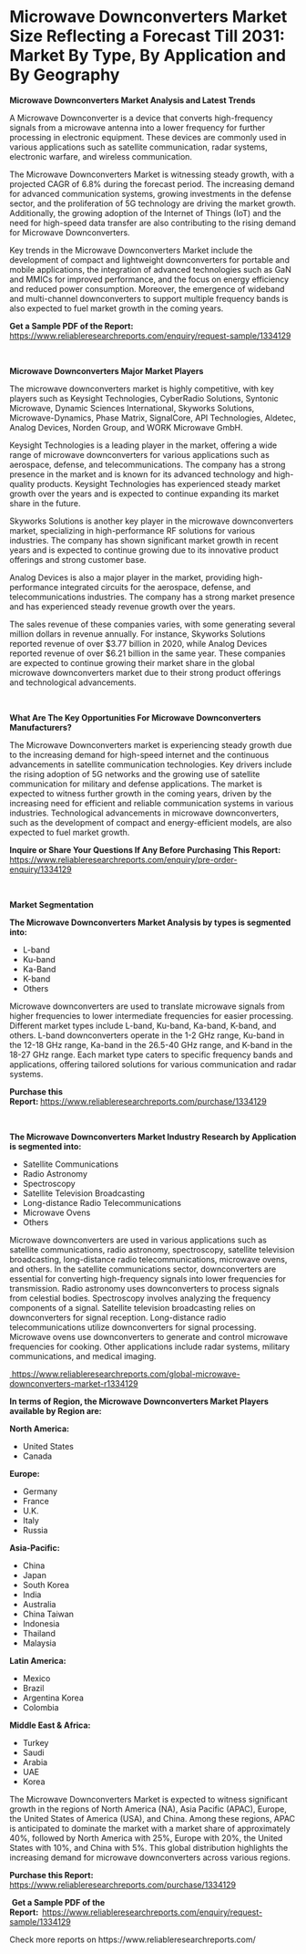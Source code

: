 <p><h1>Microwave Downconverters Market Size Reflecting a Forecast Till 2031: Market By Type, By Application and By Geography</h1></p><p><strong>Microwave Downconverters Market Analysis and Latest Trends</strong></p>
<p><p>A Microwave Downconverter is a device that converts high-frequency signals from a microwave antenna into a lower frequency for further processing in electronic equipment. These devices are commonly used in various applications such as satellite communication, radar systems, electronic warfare, and wireless communication.</p><p>The Microwave Downconverters Market is witnessing steady growth, with a projected CAGR of 6.8% during the forecast period. The increasing demand for advanced communication systems, growing investments in the defense sector, and the proliferation of 5G technology are driving the market growth. Additionally, the growing adoption of the Internet of Things (IoT) and the need for high-speed data transfer are also contributing to the rising demand for Microwave Downconverters.</p><p>Key trends in the Microwave Downconverters Market include the development of compact and lightweight downconverters for portable and mobile applications, the integration of advanced technologies such as GaN and MMICs for improved performance, and the focus on energy efficiency and reduced power consumption. Moreover, the emergence of wideband and multi-channel downconverters to support multiple frequency bands is also expected to fuel market growth in the coming years.</p></p>
<p><strong>Get a Sample PDF of the Report:&nbsp;</strong> <a href="https://www.reliableresearchreports.com/enquiry/request-sample/1334129">https://www.reliableresearchreports.com/enquiry/request-sample/1334129</a></p>
<p>&nbsp;</p>
<p><strong>Microwave Downconverters Major Market Players</strong></p>
<p><p>The microwave downconverters market is highly competitive, with key players such as Keysight Technologies, CyberRadio Solutions, Syntonic Microwave, Dynamic Sciences International, Skyworks Solutions, Microwave-Dynamics, Phase Matrix, SignalCore, API Technologies, Aldetec, Analog Devices, Norden Group, and WORK Microwave GmbH. </p><p>Keysight Technologies is a leading player in the market, offering a wide range of microwave downconverters for various applications such as aerospace, defense, and telecommunications. The company has a strong presence in the market and is known for its advanced technology and high-quality products. Keysight Technologies has experienced steady market growth over the years and is expected to continue expanding its market share in the future.</p><p>Skyworks Solutions is another key player in the microwave downconverters market, specializing in high-performance RF solutions for various industries. The company has shown significant market growth in recent years and is expected to continue growing due to its innovative product offerings and strong customer base.</p><p>Analog Devices is also a major player in the market, providing high-performance integrated circuits for the aerospace, defense, and telecommunications industries. The company has a strong market presence and has experienced steady revenue growth over the years.</p><p>The sales revenue of these companies varies, with some generating several million dollars in revenue annually. For instance, Skyworks Solutions reported revenue of over $3.77 billion in 2020, while Analog Devices reported revenue of over $6.21 billion in the same year. These companies are expected to continue growing their market share in the global microwave downconverters market due to their strong product offerings and technological advancements.</p></p>
<p>&nbsp;</p>
<p><strong>What Are The Key Opportunities For Microwave Downconverters Manufacturers?</strong></p>
<p><p>The Microwave Downconverters market is experiencing steady growth due to the increasing demand for high-speed internet and the continuous advancements in satellite communication technologies. Key drivers include the rising adoption of 5G networks and the growing use of satellite communication for military and defense applications. The market is expected to witness further growth in the coming years, driven by the increasing need for efficient and reliable communication systems in various industries. Technological advancements in microwave downconverters, such as the development of compact and energy-efficient models, are also expected to fuel market growth.</p></p>
<p><strong>Inquire or Share Your Questions If Any Before Purchasing This Report:</strong> <a href="https://www.reliableresearchreports.com/enquiry/pre-order-enquiry/1334129">https://www.reliableresearchreports.com/enquiry/pre-order-enquiry/1334129</a></p>
<p>&nbsp;</p>
<p><strong>Market Segmentation</strong></p>
<p><strong>The Microwave Downconverters Market Analysis by types is segmented into:</strong></p>
<p><ul><li>L-band</li><li>Ku-band</li><li>Ka-Band</li><li>K-band</li><li>Others</li></ul></p>
<p><p>Microwave downconverters are used to translate microwave signals from higher frequencies to lower intermediate frequencies for easier processing. Different market types include L-band, Ku-band, Ka-band, K-band, and others. L-band downconverters operate in the 1-2 GHz range, Ku-band in the 12-18 GHz range, Ka-band in the 26.5-40 GHz range, and K-band in the 18-27 GHz range. Each market type caters to specific frequency bands and applications, offering tailored solutions for various communication and radar systems.</p></p>
<p><strong>Purchase this Report:&nbsp;</strong><a href="https://www.reliableresearchreports.com/purchase/1334129">https://www.reliableresearchreports.com/purchase/1334129</a></p>
<p>&nbsp;</p>
<p><strong>The Microwave Downconverters Market Industry Research by Application is segmented into:</strong></p>
<p><ul><li>Satellite Communications</li><li>Radio Astronomy</li><li>Spectroscopy</li><li>Satellite Television Broadcasting</li><li>Long-distance Radio Telecommunications</li><li>Microwave Ovens</li><li>Others</li></ul></p>
<p><p>Microwave downconverters are used in various applications such as satellite communications, radio astronomy, spectroscopy, satellite television broadcasting, long-distance radio telecommunications, microwave ovens, and others. In the satellite communications sector, downconverters are essential for converting high-frequency signals into lower frequencies for transmission. Radio astronomy uses downconverters to process signals from celestial bodies. Spectroscopy involves analyzing the frequency components of a signal. Satellite television broadcasting relies on downconverters for signal reception. Long-distance radio telecommunications utilize downconverters for signal processing. Microwave ovens use downconverters to generate and control microwave frequencies for cooking. Other applications include radar systems, military communications, and medical imaging.</p></p>
<p><a href="https://www.reliableresearchreports.com/global-microwave-downconverters-market-r1334129">&nbsp;https://www.reliableresearchreports.com/global-microwave-downconverters-market-r1334129</a></p>
<p><strong>In terms of Region, the Microwave Downconverters Market Players available by Region are:</strong></p>
<p>
    <p> <strong> North America: </strong>
        <ul>
            <li>United States</li>
            <li>Canada</li>
        </ul>
        </p> 
    <p> <strong> Europe: </strong>
        <ul>
            <li>Germany</li>
            <li>France</li>
            <li>U.K.</li>
            <li>Italy</li>
            <li>Russia</li>
        </ul>
        </p> 
    <p> <strong> Asia-Pacific: </strong>
        <ul>
            <li>China</li>
            <li>Japan</li>
            <li>South Korea</li>
            <li>India</li>
            <li>Australia</li>
            <li>China Taiwan</li>
            <li>Indonesia</li>
            <li>Thailand</li>
            <li>Malaysia</li>
        </ul>
        </p> 
    <p> <strong> Latin America: </strong>
        <ul>
            <li>Mexico</li>
            <li>Brazil</li>
            <li>Argentina Korea</li>
            <li>Colombia</li>
        </ul>
        </p> 
    <p> <strong> Middle East & Africa: </strong>
        <ul>
            <li>Turkey</li>
            <li>Saudi</li>
            <li>Arabia</li>
            <li>UAE</li>
            <li>Korea</li>
        </ul>
    </p>
    </p>
<p><p>The Microwave Downconverters Market is expected to witness significant growth in the regions of North America (NA), Asia Pacific (APAC), Europe, the United States of America (USA), and China. Among these regions, APAC is anticipated to dominate the market with a market share of approximately 40%, followed by North America with 25%, Europe with 20%, the United States with 10%, and China with 5%. This global distribution highlights the increasing demand for microwave downconverters across various regions.</p></p>
<p><strong>Purchase this Report: </strong><a href="https://www.reliableresearchreports.com/purchase/1334129">https://www.reliableresearchreports.com/purchase/1334129</a></p>
<p>&nbsp;<strong>Get a Sample PDF of the Report:&nbsp;&nbsp;</strong><a href="https://www.reliableresearchreports.com/enquiry/request-sample/1334129">https://www.reliableresearchreports.com/enquiry/request-sample/1334129</a></p>
<p><strong></strong></p>
<p>Check more reports on https://www.reliableresearchreports.com/</p>